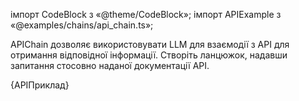 імпорт CodeBlock з «@theme/CodeBlock»; імпорт APIExample з «@examples/chains/api_chain.ts»;


APIChain дозволяє використовувати LLM для взаємодії з API для отримання відповідної інформації. Створіть ланцюжок, надавши запитання стосовно наданої документації API.

<CodeBlock language="typescript">{APIПриклад}</CodeBlock>
